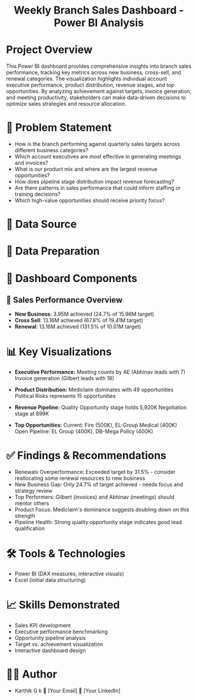 # <h1 align="center">Weekly Branch Sales Dashboard - Power BI Analysis</h1>
# Project Overview
This Power BI dashboard provides comprehensive insights into branch sales performance, tracking key metrics across new business, cross-sell, and renewal categories. The visualization highlights individual account executive performance, product distribution, revenue stages, and top opportunities. By analyzing achievement against targets, invoice generation, and meeting productivity, stakeholders can make data-driven decisions to optimize sales strategies and resource allocation.

# 💠 Problem Statement
* How is the branch performing against quarterly sales targets across different business categories?
* Which account executives are most effective in generating meetings and invoices?
* What is our product mix and where are the largest revenue opportunities?
* How does pipeline stage distribution impact revenue forecasting?
* Are there patterns in sales performance that could inform staffing or training decisions?
* Which high-value opportunities should receive priority focus?

# 💠 Data Source


# 💠 Data Preparation


# 💠 Dashboard Components
## 🎯 Sales Performance Overview
* **New Business**: 3.95M achieved (24.7% of 15.96M target)
* **Cross Sell**: 13.16M achieved (67.8% of 19.41M target)
* **Renewal**: 13.16M achieved (131.5% of 10.01M target)

# 📊 Key Visualizations
* **Executive Performance:**
Meeting counts by AE (Abhinav leads with 7)
Invoice generation (Gilbert leads with 18)

* **Product Distribution:**
Mediclaim dominates with 49 opportunities
Political Risks represents 15 opportunities

* **Revenue Pipeline:**
Quality Opportunity stage holds 5,920K
Negotiation stage at 899K

* **Top Opportunities:**
Current: Fire (500K), EL-Group Medical (400K)
Open Pipeline: EL Group (400K), DB-Mega Policy (400K)

# ✅ Findings & Recommendations
- Renewals Overperformance: Exceeded target by 31.5% - consider reallocating some renewal resources to new business
- New Business Gap: Only 24.7% of target achieved - needs focus and strategy review
- Top Performers: Gilbert (invoices) and Abhinav (meetings) should mentor others
- Product Focus: Mediclaim's dominance suggests doubling down on this strength
- Pipeline Health: Strong quality opportunity stage indicates good lead qualification

# 🛠 Tools & Technologies
- Power BI (DAX measures, interactive visuals)
- Excel (initial data structuring)


# 📈 Skills Demonstrated
- Sales KPI development
- Executive performance benchmarking
- Opportunity pipeline analysis
- Target vs. achievement visualization
- Interactive dashboard design

# 👨‍💻 Author
- Karthik G k
📧 [Your Email]
🔗 [Your LinkedIn]
